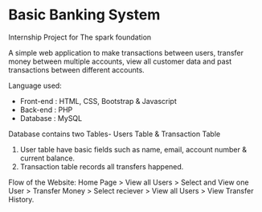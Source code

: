 # Basic Banking System

Internship Project for The spark foundation

A simple web application to make transactions between users, transfer money between multiple accounts, view all customer data and past transactions between different accounts.



Language used:

* Front-end : HTML, CSS, Bootstrap & Javascript 
* Back-end : PHP 
* Database : MySQL   

Database contains two Tables- Users Table & Transaction Table 
1. User table have basic fields such as name, email, account number & current balance. 
2. Transaction table records all transfers happened.  

Flow of the Website: Home Page > View all Users > Select and View one User > Transfer Money > Select reciever > View all Users > View Transfer History.
